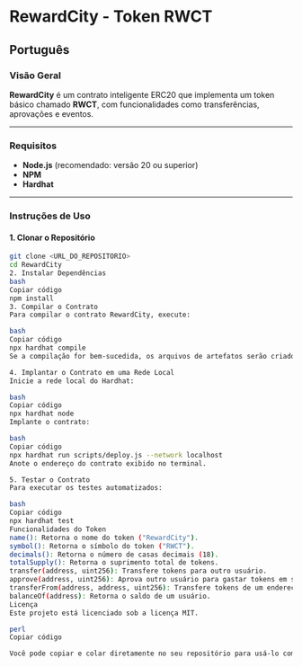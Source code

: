 # RewardCity - Token RWCT

## Português

### Visão Geral

**RewardCity** é um contrato inteligente ERC20 que implementa um token básico chamado **RWCT**, com funcionalidades como transferências, aprovações e eventos.

---

### Requisitos

- **Node.js** (recomendado: versão 20 ou superior)
- **NPM**
- **Hardhat**

---

### Instruções de Uso

#### 1. Clonar o Repositório

```bash
git clone <URL_DO_REPOSITORIO>
cd RewardCity
2. Instalar Dependências
bash
Copiar código
npm install
3. Compilar o Contrato
Para compilar o contrato RewardCity, execute:

bash
Copiar código
npx hardhat compile
Se a compilação for bem-sucedida, os arquivos de artefatos serão criados na pasta artifacts/.

4. Implantar o Contrato em uma Rede Local
Inicie a rede local do Hardhat:

bash
Copiar código
npx hardhat node
Implante o contrato:

bash
Copiar código
npx hardhat run scripts/deploy.js --network localhost
Anote o endereço do contrato exibido no terminal.

5. Testar o Contrato
Para executar os testes automatizados:

bash
Copiar código
npx hardhat test
Funcionalidades do Token
name(): Retorna o nome do token ("RewardCity").
symbol(): Retorna o símbolo do token ("RWCT").
decimals(): Retorna o número de casas decimais (18).
totalSupply(): Retorna o suprimento total de tokens.
transfer(address, uint256): Transfere tokens para outro usuário.
approve(address, uint256): Aprova outro usuário para gastar tokens em seu nome.
transferFrom(address, address, uint256): Transfere tokens de um endereço para outro, com permissão.
balanceOf(address): Retorna o saldo de um usuário.
Licença
Este projeto está licenciado sob a licença MIT.

perl
Copiar código

Você pode copiar e colar diretamente no seu repositório para usá-lo como README.md.